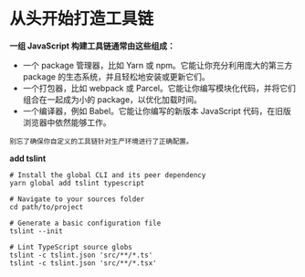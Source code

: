 # 从头开始打造工具链

**一组 JavaScript 构建工具链通常由这些组成：**

- 一个 package 管理器，比如 Yarn 或 npm。它能让你充分利用庞大的第三方 package 的生态系统，并且轻松地安装或更新它们。
- 一个打包器，比如 webpack 或 Parcel。它能让你编写模块化代码，并将它们组合在一起成为小的 package，以优化加载时间。
- 一个编译器，例如 Babel。它能让你编写的新版本 JavaScript 代码，在旧版浏览器中依然能够工作。

`别忘了确保你自定义的工具链针对生产环境进行了正确配置。`

**add tslint**

```
# Install the global CLI and its peer dependency
yarn global add tslint typescript

# Navigate to your sources folder
cd path/to/project

# Generate a basic configuration file
tslint --init

# Lint TypeScript source globs
tslint -c tslint.json 'src/**/*.ts'
tslint -c tslint.json 'src/**/*.tsx'
```
